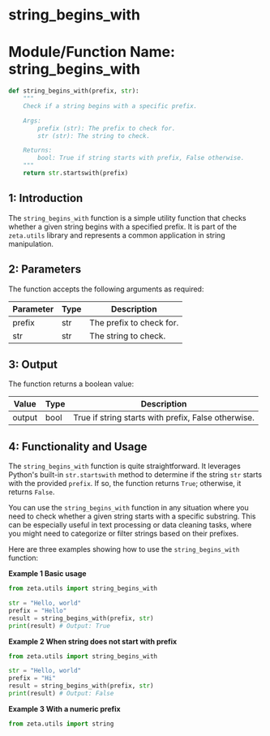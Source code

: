 # string_begins_with

# Module/Function Name: string_begins_with

```python
def string_begins_with(prefix, str):
    """
    Check if a string begins with a specific prefix.

    Args:
        prefix (str): The prefix to check for.
        str (str): The string to check.

    Returns:
        bool: True if string starts with prefix, False otherwise.
    """
    return str.startswith(prefix)
```
## 1: Introduction

The `string_begins_with` function is a simple utility function that checks whether a given string begins with a specified prefix. It is part of the `zeta.utils` library and represents a common application in string manipulation.

## 2: Parameters

The function accepts the following arguments as required:

| Parameter | Type | Description |
| --------- | ---- | ----------- |
| prefix | str  | The prefix to check for. |
| str     | str  | The string to check. |

## 3: Output

The function returns a boolean value:

| Value | Type | Description |
| ----- | ---- | ----------- |
| output | bool | True if string starts with prefix, False otherwise. |

## 4: Functionality and Usage

The `string_begins_with` function is quite straightforward. It leverages Python's built-in `str.startswith` method to determine if the string `str` starts with the provided `prefix`. If so, the function returns `True`; otherwise, it returns `False`.

You can use the `string_begins_with` function in any situation where you need to check whether a given string starts with a specific substring. This can be especially useful in text processing or data cleaning tasks, where you might need to categorize or filter strings based on their prefixes.

Here are three examples showing how to use the `string_begins_with` function:

**Example 1 Basic usage**

```python
from zeta.utils import string_begins_with

str = "Hello, world"
prefix = "Hello"
result = string_begins_with(prefix, str)
print(result) # Output: True
```

**Example 2 When string does not start with prefix**

```python
from zeta.utils import string_begins_with

str = "Hello, world"
prefix = "Hi"
result = string_begins_with(prefix, str)
print(result) # Output: False
```

**Example 3 With a numeric prefix**

```python
from zeta.utils import string
